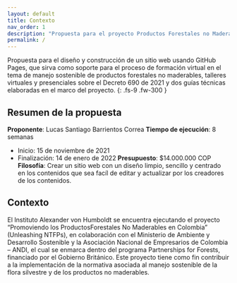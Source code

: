 ```yaml
---
layout: default
title: Contexto
nav_order: 1
description: "Propuesta para el proyecto Productos Forestales no Maderables en Colombia."
permalink: /
---
```


Propuesta para el diseño y construcción de un sitio web usando GitHub Pages, que sirva como soporte para el proceso de formación virtual en el tema de manejo sostenible de productos forestales no
maderables, talleres virtuales y presenciales sobre el Decreto 690 de 2021 y dos guías técnicas elaboradas en el marco del proyecto.
{: .fs-9 .fw-300 }

## Resumen de la propuesta

**Proponente**: Lucas Santiago Barrientos Correa
**Tiempo de ejecución**: 8 semanas
  - Inicio: 15 de noviembre de 2021
  - Finalización: 14 de enero de 2022
**Presupuesto**: $14.000.000 COP
**Filosofía**: Crear un sitio web con un diseño limpio, sencillo y centrado en los contenidos que sea facíl de editar y actualizar por los creadores de los contenidos.


## Contexto

El Instituto Alexander von Humboldt se encuentra ejecutando el proyecto “Promoviendo los ProductosForestales No Maderables en Colombia” (Unleashing NTFPs), en colaboración con el Ministerio de
Ambiente y Desarrollo Sostenible y la Asociación Nacional de Empresarios de Colombia – ANDI, el cual
se enmarca dentro del programa Partnerships for Forests, financiado por el Gobierno Británico. Este
proyecto tiene como fin contribuir a la implementación de la normativa asociada al manejo sostenible
de la flora silvestre y de los productos no maderables.

